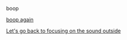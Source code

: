 boop

[boop again](../funnies.md/funny1.md)

[Let's go back to focusing on the sound outside](../Consquences/weird-sound.md)
